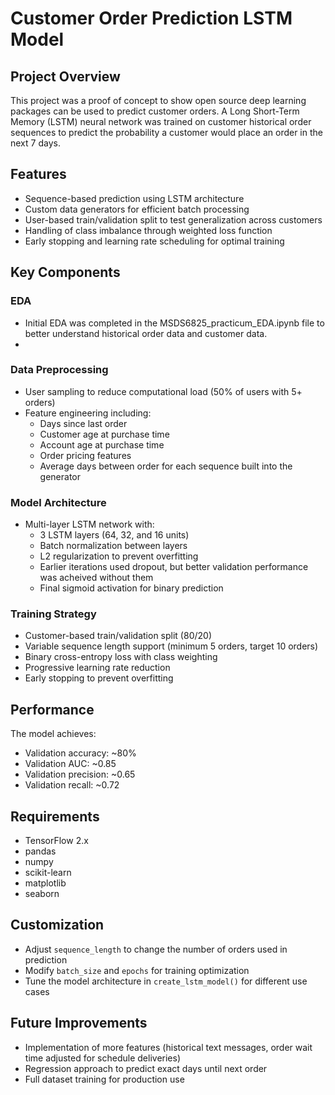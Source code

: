 # Customer Order Prediction LSTM Model

## Project Overview
This project was a proof of concept to show open source deep learning packages can be used to predict customer orders. A Long Short-Term Memory (LSTM) neural network was trained on customer historical order sequences to predict the probability a customer would place an order in the next 7 days. 

## Features
- Sequence-based prediction using LSTM architecture
- Custom data generators for efficient batch processing
- User-based train/validation split to test generalization across customers
- Handling of class imbalance through weighted loss function
- Early stopping and learning rate scheduling for optimal training

## Key Components

### EDA
- Initial EDA was completed in the MSDS6825_practicum_EDA.ipynb file to better understand historical order data and customer data.
-  
### Data Preprocessing
- User sampling to reduce computational load (50% of users with 5+ orders)
- Feature engineering including:
  - Days since last order
  - Customer age at purchase time
  - Account age at purchase time
  - Order pricing features
  - Average days between order for each sequence built into the generator

### Model Architecture
- Multi-layer LSTM network with:
  - 3 LSTM layers (64, 32, and 16 units)
  - Batch normalization between layers
  - L2 regularization to prevent overfitting
  - Earlier iterations used dropout, but better validation performance was acheived without them
  - Final sigmoid activation for binary prediction

### Training Strategy
- Customer-based train/validation split (80/20)
- Variable sequence length support (minimum 5 orders, target 10 orders)
- Binary cross-entropy loss with class weighting
- Progressive learning rate reduction
- Early stopping to prevent overfitting

## Performance
The model achieves:
- Validation accuracy: ~80%
- Validation AUC: ~0.85
- Validation precision: ~0.65
- Validation recall: ~0.72

## Requirements
- TensorFlow 2.x
- pandas
- numpy
- scikit-learn
- matplotlib
- seaborn

## Customization
- Adjust `sequence_length` to change the number of orders used in prediction
- Modify `batch_size` and `epochs` for training optimization
- Tune the model architecture in `create_lstm_model()` for different use cases

## Future Improvements
- Implementation of more features (historical text messages, order wait time adjusted for schedule deliveries)
- Regression approach to predict exact days until next order
- Full dataset training for production use

